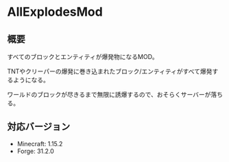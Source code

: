 # AllExplodesMod
## 概要
すべてのブロックとエンティティが爆発物になるMOD。

TNTやクリーパーの爆発に巻き込まれたブロック/エンティティがすべて爆発するようになる。

ワールドのブロックが尽きるまで無限に誘爆するので、おそらくサーバーが落ちる。

## 対応バージョン
- Minecraft: 1.15.2
- Forge: 31.2.0